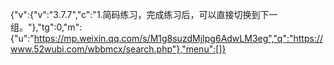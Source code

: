 {"v":{"v":"3.7.7","c":"1.简码练习，完成练习后，可以直接切换到下一组。"},"tg":0,"m":{"u":"https://mp.weixin.qq.com/s/M1g8suzdMjIpg6AdwLM3eg","q":"https://www.52wubi.com/wbbmcx/search.php"},"menu":[]}
